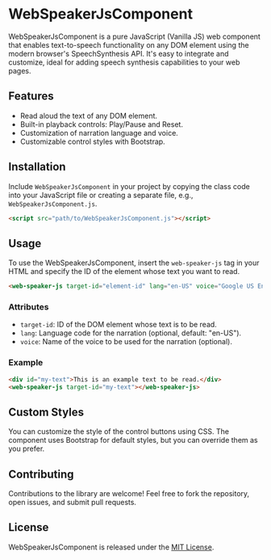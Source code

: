 
# WebSpeakerJsComponent

WebSpeakerJsComponent is a pure JavaScript (Vanilla JS) web component that enables text-to-speech functionality on any DOM element using the modern browser's SpeechSynthesis API. It's easy to integrate and customize, ideal for adding speech synthesis capabilities to your web pages.

## Features

- Read aloud the text of any DOM element.
- Built-in playback controls: Play/Pause and Reset.
- Customization of narration language and voice.
- Customizable control styles with Bootstrap.

## Installation

Include `WebSpeakerJsComponent` in your project by copying the class code into your JavaScript file or creating a separate file, e.g., `WebSpeakerJsComponent.js`.

```html
<script src="path/to/WebSpeakerJsComponent.js"></script>
```

## Usage

To use the WebSpeakerJsComponent, insert the `web-speaker-js` tag in your HTML and specify the ID of the element whose text you want to read.

```html
<web-speaker-js target-id="element-id" lang="en-US" voice="Google US English"></web-speaker-js>
```

### Attributes

- `target-id`: ID of the DOM element whose text is to be read.
- `lang`: Language code for the narration (optional, default: "en-US").
- `voice`: Name of the voice to be used for the narration (optional).

### Example

```html
<div id="my-text">This is an example text to be read.</div>
<web-speaker-js target-id="my-text"></web-speaker-js>
```

## Custom Styles

You can customize the style of the control buttons using CSS. The component uses Bootstrap for default styles, but you can override them as you prefer.

## Contributing

Contributions to the library are welcome! Feel free to fork the repository, open issues, and submit pull requests.

## License

WebSpeakerJsComponent is released under the [MIT License](LINK_TO_LICENSE).
